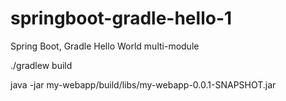 # springboot-gradle-hello-1
Spring Boot, Gradle Hello World multi-module

./gradlew build

java -jar my-webapp/build/libs/my-webapp-0.0.1-SNAPSHOT.jar

